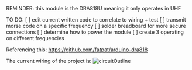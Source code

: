 REMINDER: this module is the DRA818U meaning it only operates in UHF

TO DO:
[ ] edit current written code to correlate to wiring + test
[ ] transmit morse code on a specific frequency
[ ] solder breadboard for more secure connections
[ ] determine how to power the module 
[ ] create 3 operating on different frequencies 

Referencing this: https://github.com/fatpat/arduino-dra818

The current wiring of the project is:
![circuitOutline](https://github.com/user-attachments/assets/38e6db00-0510-4b1e-9189-80561802184b)
